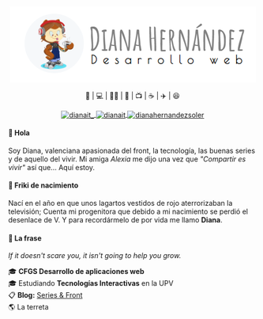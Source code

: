 
<p  align="center">
  <img src="https://github.com/DianaIT/DianaIT/blob/master/img/header.PNG" alt="Heade Pic" /></p>
<p  align="center">💜 | 💻 | 🏳️‍🌈 | 🖖 | 📺 | ☕ | ✈️ | 😆</p>


<p align="center">

  <a href="https://twitter.com/dianait_" target="blank">
    <img align="center" src="https://cdn.jsdelivr.net/npm/simple-icons@3.0.1/icons/twitter.svg" alt="dianait_" height="20px" width="20px" />
  </a>
      <a href="https://instagram.com/dianait" target="blank">
    <img align="center" src="https://cdn.jsdelivr.net/npm/simple-icons@3.0.1/icons/instagram.svg" alt="dianait" height="20px" width="20px" />
  <a href="https://www.linkedin.com/in/dianahernandezsoler/" target="blank">
    <img align="center" src="https://cdn.jsdelivr.net/npm/simple-icons@3.0.1/icons/linkedin.svg" alt="dianahernandezsoler" height="20px" width="20px" />
  </a>
</p>

#### 👋 Hola
Soy Diana, valenciana apasionada del front, la tecnología, las buenas series y de aquello del vivir. Mi amiga _Alexia_ me dijo una vez que *"Compartir es vivir"* así que... Aquí estoy.

#### 🖖 Friki de nacimiento
Nací en el año en que unos lagartos vestidos de rojo aterrorizaban la televisión; Cuenta mi progenitora que debido a mi nacimiento se perdió el desenlace de V. Y para recordármelo de por vida me llamo **Diana**. 

#### 📜 La frase
*If it doesn't scare you, it isn't going to help you grow.*

:mortar_board: **CFGS Desarrollo de aplicaciones web**  <br />
:mortar_board: Estudiando **Tecnologías Interactivas** en la UPV <br />
📋 **Blog:** [Series & Front](https://dianait.vercel.app) <br />
:earth_americas: La terreta
